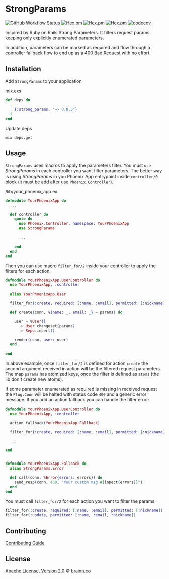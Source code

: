# StrongParams

[![GitHub Workflow Status](https://img.shields.io/github/workflow/status/brainnco/strong_params/CI?style=flat-square)](https://github.com/brainnco/strong_params/actions?query=workflow%3ACI)
[![Hex.pm](https://img.shields.io/hexpm/v/strong_params?style=flat-square)](https://hex.pm/packages/strong_params)
[![Hex.pm](https://img.shields.io/hexpm/l/strong_params?style=flat-square)](https://hex.pm/packages/strong_params)
[![Hex.pm](https://img.shields.io/hexpm/dt/strong_params?style=flat-square)](https://hex.pm/packages/strong_params)
[![codecov](https://img.shields.io/codecov/c/github/brainnco/strong_params?style=flat-square)](https://codecov.io/gh/brainnco/strong_params)

Inspired by Ruby on Rails Strong Parameters. It filters request params keeping only explicitly enumerated parameters.

In addition, parameters can be marked as required and flow through a controller fallback flow to end up as a 400 Bad Request with no effort.

## Installation

Add `StrongParams` to your application

mix.exs

```elixir
def deps do
  [
    {:strong_params, "~> 0.0.5"}
  ]
end
```

Update deps

```sh
mix deps.get
```

## Usage

`StrongParams` uses macros to apply the parameters filter. You must `use` _StrongParams_
in each controller you want filter parameters. The better way is using _StrongParams_
in you Phoenix App entrypoint inside `controller/0` block (it must be add after
use `Phoenix.Controller`).

/lib/your_phoenix_app.ex

```elixir
defmodule YourPhoenixApp do
  ...

  def controller do
    quote do
      use Phoenix.Controller, namespace: YourPhoenixApp
      use StrongParams

      ...

    end
  end
end
```

Then you can use macro `filter_for/2` inside your controller to apply the filters
for each action.

```elixir
defmodule YourPhoenixApp.UserController do
  use YourPhoenixApp, :controller

  alias YourPhoenixApp.User

  filter_for(:create, required: [:name, :email], permitted: [:nickname])

  def create(conn, %{name: _, email: _} = params) do

    user = %User{}
      |> User.changeset(params)
      |> Repo.insert()

    render(conn, user: user)
  end

end
```

In above example, once `filter_for/2` is defined for action `create` the second
argument received in action will be the filtered request parameters. The map `params`
has atomized keys, once the filter is defined as `atoms` (the lib don't create new atoms).

If some parameter enumerated as required is missing in received request the `Plug.Conn`
will be halted with status code `400` and a generic error message. If you add an
action fallback you can handle the filter error:

```elixir
defmodule YourPhoenixApp.UserController do
  use YourPhoenixApp, :controller

  action_fallback(YourPhoenixApp.Fallback)

  filter_for(:create, required: [:name, :email], permitted: [:nickname])

  ...

end


defmodule YourPhoenixApp.Fallback do
  alias StrongParams.Error

  def call(conn, %Error{errors: errors}) do
    send_resp(conn, 400, "Your custom msg #{inpect(errors)}")
  end
end
```

You must call `filter_for/2` for each action you want to filter the params.

```elixir
filter_for(:create, required: [:name, :email], permitted: [:nickname])
filter_for(:update, permitted: [:name, :email, :nickname])
```

## Contributing

[Contributing Guide](CONTRIBUTING.md)

## License

[Apache License, Version 2.0](LICENSE) © [brainn.co](https://github.com/brainn-co)

